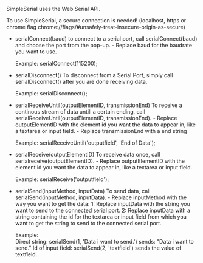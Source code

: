 SimpleSerial uses the Web Serial API.

To use SimpleSerial, a secure connection is needed!
(localhost, https or chrome flag chrome://flags/#unsafely-treat-insecure-origin-as-secure)

- serialConnect(baud)
	to connect to a serial port, call serialConnect(baud) and choose the port from the pop-up. 
		- Replace baud for the baudrate you want to use.
	
	Example: 	serialConnect(115200);

- serialDisconnect()
	To disconnect from a Serial Port, simply call serialDisconnect() after you are done receiving data.
	
	Example: 	serialDisconnect();

- serialReceiveUntil(outputElementID, transmissionEnd)
	To receive a continous stream of data untill a certain ending, call serialReceiveUntil(outputElementID, transmissionEnd).
		- Replace outputElementID with the element id you want the data to appear in, like a textarea or input field.
		- Replace transmissionEnd with a end string 
	
	Example: 	serialReceiveUntil('outputfield', 'End of Data');
	
- serialReceive(outputElementID)
	To receive data once, call serialreceive(outputElementID).
		- Replace outputElementID with the element id you want the data to appear in, like a textarea or input field.
	
	Example: 	serialReceive('outputfield');

- serialSend(inputMethod, inputData)
	To send data, call serialSend(inputMethod, inputData).
		- Replace inputMethod with the way you want to get the data:
			1: Replace inputData with the string you want to send to the connected serial port.
			2: Replace inputData with a string containing the id for the textarea or input field from which you want to get the string to send to the connected serial port.
	
	Example: 	
			Direct string: serialSend(1, 'Data i want to send.') sends: "Data i want to send."
			Id of input field: 	serialSend(2, 'textfield') sends the value of textfield.
			